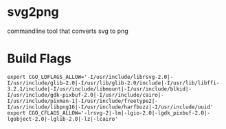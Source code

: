 # svg2png
commandline tool that converts svg to png

# Build Flags

`export CGO_LDFLAGS_ALLOW='-I/usr/include/librsvg-2.0|-I/usr/include/glib-2.0|-I/usr/lib/glib-2.0/include|-I/usr/lib/libffi-3.2.1/include|-I/usr/include/libmount|-I/usr/include/blkid|-I/usr/include/gdk-pixbuf-2.0|-I/usr/include/cairo|-I/usr/include/pixman-1|-I/usr/include/freetype2|-I/usr/include/libpng16|-I/usr/include/harfbuzz|-I/usr/include/uuid'`  
`export CGO_CFLAGS_ALLOW='-lrsvg-2|-lm|-lgio-2.0|-lgdk_pixbuf-2.0|-lgobject-2.0|-lglib-2.0|-lz|-lcairo'`
